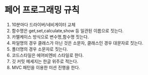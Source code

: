 # 페어 프로그래밍 규칙

1. 10분마다 드라이버/네비게이터 교체
2. 함수명은 get,set,calculate,show 등 일관된 이름으로 짓는다.
3. 카멜케이스 방식으로 변수명,함수명 짓는다.
4. 파일명의 경우 클래스가 아닌 것은 소문자, 클래스인 경우 대문자로 짓는다.
5. 폴더명의 경우 소문자로 짓는다.
6. 코드스타일은 에어비엔비 스타일로 한다.
7. 깃 커밋 메세지는 한글 위주로 적는다.
8. MVC 패턴을 이용한 미션 진행을 한다.
